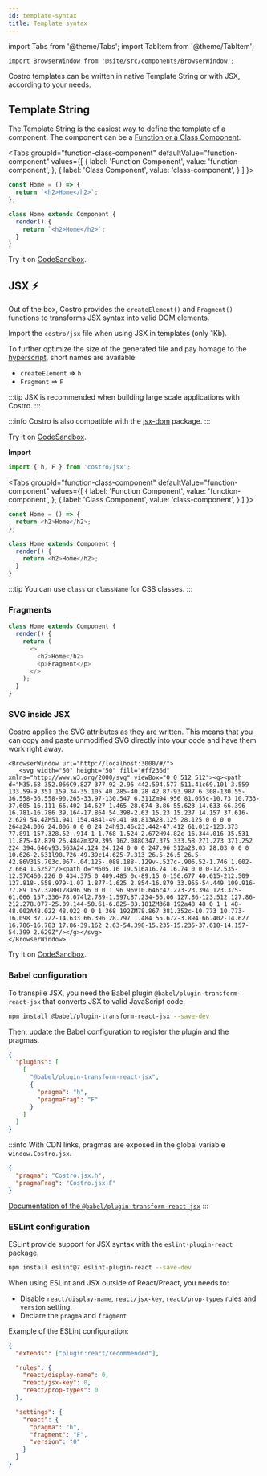 ```yaml
---
id: template-syntax
title: Template syntax
---
```


import Tabs from '@theme/Tabs';
import TabItem from '@theme/TabItem';

```mdx-code-block
import BrowserWindow from '@site/src/components/BrowserWindow';
```

<!-- markdownlint-disable MD041 -->

Costro templates can be written in native Template String or with JSX, according to your needs.

## Template String

The Template String is the easiest way to define the template of a component. The component can be a [Function or a Class Component](component.md#function-and-class-components).

<Tabs
groupId="function-class-component"
defaultValue="function-component"
values={[
{ label: 'Function Component', value: 'function-component', },
{ label: 'Class Component', value: 'class-component', }
]
}>
<TabItem value="function-component">

```js title="src/components/home.js"
const Home = () => {
  return `<h2>Home</h2>`;
};
```

</TabItem>
<TabItem value="class-component">

```js title="src/components/home.js"
class Home extends Component {
  render() {
    return `<h2>Home</h2>`;
  }
}
```

</TabItem>
</Tabs>

Try it on [CodeSandbox](https://codesandbox.io/s/costro-template-string-kyjl1).

## JSX ⚡

Out of the box, Costro provides the `createElement()` and `Fragment()` functions to transforms JSX syntax into valid DOM elements.

Import the `costro/jsx` file when using JSX in templates (only 1Kb).

To further optimize the size of the generated file and pay homage to the [hyperscript](https://github.com/hyperhype/hyperscript), short names are available:

- `createElement` => `h`
- `Fragment` => `F`

:::tip
JSX is recommended when building large scale applications with Costro.
:::

:::info
Costro is also compatible with the [jsx-dom](https://github.com/proteriax/jsx-dom) package.
:::

Try it on [CodeSandbox](https://codesandbox.io/s/costro-jsx-template-k5zfs).

**Import**

```jsx
import { h, F } from 'costro/jsx';
```

<Tabs
groupId="function-class-component"
defaultValue="function-component"
values={[
{ label: 'Function Component', value: 'function-component', },
{ label: 'Class Component', value: 'class-component', }
]
}>
<TabItem value="function-component">

```js title="src/components/home.js"
const Home = () => {
  return <h2>Home</h2>;
};
```

</TabItem>
<TabItem value="class-component">

```js title="src/components/home.js"
class Home extends Component {
  render() {
    return <h2>Home</h2>;
  }
}
```

</TabItem>
</Tabs>

:::tip
You can use `class` or `className` for CSS classes.
:::

### Fragments

```js title="src/components/home.js"
class Home extends Component {
  render() {
    return (
      <>
        <h2>Home</h2>
        <p>Fragment</p>
      </>
    );
  }
}
```

### SVG inside JSX

Costro applies the SVG attributes as they are written. This means that you can copy and paste unmodified SVG directly into your code and have them work right away.

```mdx-code-block
<BrowserWindow url="http://localhost:3000/#/">
   <svg width="50" height="50" fill="#ff236d" xmlns="http://www.w3.org/2000/svg" viewBox="0 0 512 512"><g><path d="M35.68 352.066C9.827 377.92-2.95 442.594.577 511.41c69.101 3.559 133.59-9.351 159.34-35.105 40.285-40.28 42.87-93.987 6.308-130.55-36.558-36.558-90.265-33.97-130.547 6.311Zm94.956 81.055c-10.73 10.733-37.605 16.111-66.402 14.627-1.465-28.674 3.86-55.623 14.633-66.396 16.781-16.786 39.164-17.864 54.398-2.63 15.23 15.237 14.157 37.616-2.629 54.4ZM51.941 154.484l-49.41 98.813A28.125 28.125 0 0 0 0 264a24.006 24.006 0 0 0 24 24h93.46c23.442-47.412 61.012-123.373 77.891-157.328.52-.914 1-1.768 1.524-2.672H94.82c-16.344.016-35.531 11.875-42.879 26.484Zm329.395 162.088C347.375 333.58 271.273 371.252 224 394.646v93.563A24.124 24.124 0 0 0 247.96 512a28.03 28.03 0 0 0 10.626-2.531l98.726-49.39c14.625-7.313 26.5-26.5 26.5-42.86V315.703c.067-.04.125-.088.188-.129v-.527c-.906.52-1.746 1.002-2.664 1.525Z"/><path d="M505.16 19.516a16.74 16.74 0 0 0-12.535-12.57C460.226 0 434.375 0 409.485 0c-89.15 0-156.677 40.615-212.509 127.818-.558.979-1.07 1.877-1.625 2.854-16.879 33.955-54.449 109.916-77.89 157.328H128a96 96 0 0 1 96 96v10.646c47.273-23.394 123.375-61.066 157.336-78.074l2.789-1.597c87.234-56.06 127.86-123.512 127.86-212.278.077-25.09.144-50.61-6.825-83.181ZM368 192a48 48 0 1 1 48-48.002A48.022 48.022 0 0 1 368 192ZM78.867 381.352c-10.773 10.773-16.098 37.722-14.633 66.396 28.797 1.484 55.672-3.894 66.402-14.627 16.786-16.783 17.86-39.162 2.63-54.398-15.235-15.235-37.618-14.157-54.399 2.629Z"/></g></svg>
</BrowserWindow>
```

Try it on [CodeSandbox](https://codesandbox.io/s/costro-svg-2ek63).

### Babel configuration

To transpile JSX, you need the Babel plugin `@babel/plugin-transform-react-jsx` that converts JSX to valid JavaScript code.

```bash
npm install @babel/plugin-transform-react-jsx --save-dev
```

Then, update the Babel configuration to register the plugin and the pragmas.

```json title="babel.config.json"
{
  "plugins": [
    [
      "@babel/plugin-transform-react-jsx",
      {
        "pragma": "h",
        "pragmaFrag": "F"
      }
    ]
  ]
}
```

:::info
With CDN links, pragmas are exposed in the global variable `window.Costro.jsx`.

```json title="babel.config.json"
{
  "pragma": "Costro.jsx.h",
  "pragmaFrag": "Costro.jsx.F"
}
```

[Documentation of the `@babel/plugin-transform-react-jsx`](https://babeljs.io/docs/en/babel-plugin-transform-react-jsx)
:::

### ESLint configuration

ESLint provide support for JSX syntax with the `eslint-plugin-react` package.

```bash
npm install eslint@7 eslint-plugin-react --save-dev
```

When using ESLint and JSX outside of React/Preact, you needs to:

- Disable `react/display-name`, `react/jsx-key`, `react/prop-types` rules and `version` setting.
- Declare the `pragma` and `fragment`

Example of the ESLint configuration:

```json title=".eslintrc.json"
{
  "extends": ["plugin:react/recommended"],

  "rules": {
    "react/display-name": 0,
    "react/jsx-key": 0,
    "react/prop-types": 0
  },

  "settings": {
    "react": {
      "pragma": "h",
      "fragment": "F",
      "version": "0"
    }
  }
}
```
